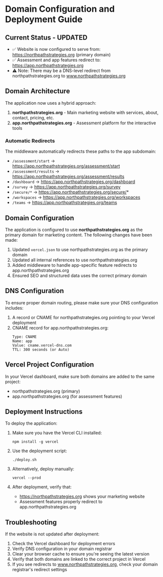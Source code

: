 # Domain Configuration and Deployment Guide

## Current Status - UPDATED

- ✅ Website is now configured to serve from: https://northpathstrategies.org (primary domain)
- ✅ Assessment and app features redirect to: https://app.northpathstrategies.org
- ⚠️  Note: There may be a DNS-level redirect from northpathstrategies.org to www.northpathstrategies.org

## Domain Architecture

The application now uses a hybrid approach:

1. **northpathstrategies.org** - Main marketing website with services, about, contact, pricing, etc.
2. **app.northpathstrategies.org** - Assessment platform for the interactive tools

### Automatic Redirects

The middleware automatically redirects these paths to the app subdomain:
- `/assessment/start` → https://app.northpathstrategies.org/assessment/start
- `/assessment/results` → https://app.northpathstrategies.org/assessment/results  
- `/dashboard` → https://app.northpathstrategies.org/dashboard
- `/survey` → https://app.northpathstrategies.org/survey
- `/secure/*` → https://app.northpathstrategies.org/secure/*
- `/workspaces` → https://app.northpathstrategies.org/workspaces
- `/teams` → https://app.northpathstrategies.org/teams

## Domain Configuration

The application is configured to use **northpathstrategies.org** as the primary domain for marketing content. The following changes have been made:

1. Updated `vercel.json` to use northpathstrategies.org as the primary domain
2. Updated all internal references to use northpathstrategies.org
3. Added middleware to handle app-specific feature redirects to app.northpathstrategies.org
4. Ensured SEO and structured data uses the correct primary domain

## DNS Configuration

To ensure proper domain routing, please make sure your DNS configuration includes:

1. A record or CNAME for northpathstrategies.org pointing to your Vercel deployment
2. CNAME record for app.northpathstrategies.org:
   ```
   Type: CNAME
   Name: app
   Value: cname.vercel-dns.com
   TTL: 300 seconds (or Auto)
   ```

## Vercel Project Configuration

In your Vercel dashboard, make sure both domains are added to the same project:
- northpathstrategies.org (primary)
- app.northpathstrategies.org (for assessment features)

## Deployment Instructions

To deploy the application:

1. Make sure you have the Vercel CLI installed:
   ```
   npm install -g vercel
   ```

2. Use the deployment script:
   ```
   ./deploy.sh
   ```

3. Alternatively, deploy manually:
   ```
   vercel --prod
   ```

4. After deployment, verify that:
   - https://northpathstrategies.org shows your marketing website
   - Assessment features properly redirect to app.northpathstrategies.org

## Troubleshooting

If the website is not updated after deployment:

1. Check the Vercel dashboard for deployment errors
2. Verify DNS configuration in your domain registrar
3. Clear your browser cache to ensure you're seeing the latest version
4. Verify that both domains are linked to the correct project in Vercel
5. If you see redirects to www.northpathstrategies.org, check your domain registrar's redirect settings
